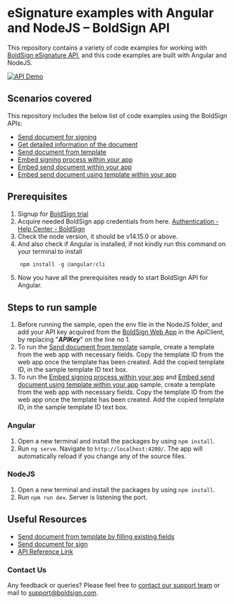 # eSignature examples with Angular and NodeJS – BoldSign API
This repository contains a variety of code examples for working with [BoldSign eSignature API](https://boldsign.com/esignature-api/?utm_source=github&utm_medium=backlinks), and this code examples are built with Angular and NodeJS.

[![API Demo][api demo badge]][api demo link]

## Scenarios covered

This repository includes the below list of code examples using the BoldSign APIs:

- [Send document for signing](/Angular/src/app/sendDocument/)
- [Get detailed information of the document](/Angular/src/app/getDocumentProperties/)
- [Send document from template](/Angular/src/app/sendDocumentUsingTemplate/)
- [Embed signing process within your app](/Angular/src/app/embedSigning/)
- [Embed send document within your app](/Angular/src/app/embedSendDocument/)
- [Embed send document using template within your app](/Angular/src/app/embedSendDocumentUsingTemplate/)

## Prerequisites
1. Signup for [BoldSign trial](https://account.boldsign.com/signup?planId=101)
2. Acquire needed BoldSign app credentials from here. [Authentication - Help Center - BoldSign](https://boldsign.com/help/api/general/authentication/#basic-authentication)
3. Check the node version, it should be v14.15.0 or above.
4. And also check if Angular is installed, if not kindly run this command on your terminal to install
```py
	npm install -g @angular/cli
```
5. Now you have all the prerequisites ready to start BoldSign API for Angular.

## Steps to run sample

1. Before running the sample, open the env file in the NodeJS folder, and add your API key acquired from the [BoldSign Web App](https://app.boldsign.com/api-management/api-key/) in the ApiClient, by replacing "***APIKey***" on the line no 1.
2. To run the [Send document from template](/Angular/src/app/sendDocumentUsingTemplate/) sample, create a template from the web app with necessary fields. Copy the template ID from the web app once the template has been created. Add the copied template ID, in the sample template ID text box.
3. To run the [Embed signing process within your app](/Angular/src/app/embedSigning/) and [Embed send document using template within your app](/Angular/src/app/embedSendDocumentUsingTemplate/) sample, create a template from the web app with necessary fields. Copy the template ID from the web app once the template has been created. Add the copied template ID, in the sample template ID text box. 

### Angular
1. Open a new terminal and install the packages by using `npm install`.
2. Run `ng serve`. Navigate to `http://localhost:4200/`. The app will automatically reload if you change any of the source files.

### NodeJS
1. Open a new terminal and install the packages by using `npm install`.
2. Run `npm run dev`. Server is listening the port.

## Useful Resources
- [Send document from template by filling existing fields](https://boldsign.com/help/api/template/send-document-to-sign-using-template/#send-document-from-template-by-filling-existing-fields)
- [Send document for sign](https://boldsign.com/help/api/document/send-document-for-sign/)
- [API Reference Link](https://api.boldsign.com/swagger/index.html)

### Contact Us
Any feedback or queries? Please feel free to [contact our support team](https://boldsign.com/contact-us/) or mail to support@boldsign.com.

[api demo link]: https://demos.boldsign.com/
[api demo badge]: https://img.shields.io/badge/-API%20Demo-blue

